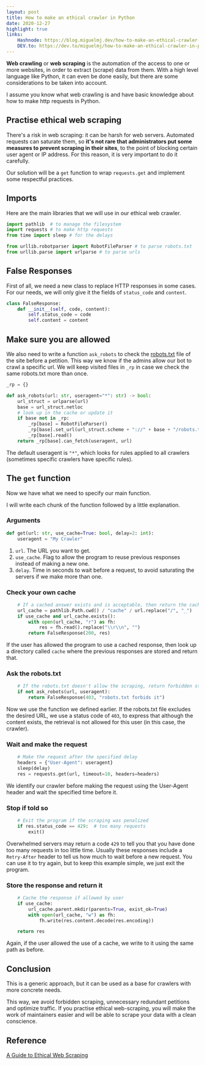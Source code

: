 ```yaml
---
layout: post
title: How to make an ethical crawler in Python
date: 2020-12-27
highlight: true
links:
    Hashnode: https://blog.miguelmj.dev/how-to-make-an-ethical-crawler-in-python
    DEV.to: https://dev.to/miguelmj/how-to-make-an-ethical-crawler-in-python-4o1g
---
```

**Web crawling** or **web scraping** is the automation of the access to one or more websites, in order to extract (scrape) data from them. With a high level language like Python, it can even be done easily, but there are some considerations to be taken into account.

I assume you know what web crawling is and have basic knowledge about how to make http requests in Python.

## Practise ethical web scraping

There's a risk in web scraping: it can be harsh for web servers. Automated requests can saturate them, so **it's not rare that administrators put some measures to prevent scraping in their sites**, to the point of blocking certain user agent or IP address. For this reason, it is very important to do it carefully. 

Our solution will be a `get` function to wrap `requests.get`  and implement some respectful practices.

## Imports

Here are the main libraries that we will use in our ethical web crawler.

```python
import pathlib  # to manage the filesystem
import requests # to make http requests
from time import sleep # for the delays

from urllib.robotparser import RobotFileParser # to parse robots.txt
from urllib.parse import urlparse # to parse urls
```

## False Responses

First of all, we need a new class to replace HTTP responses in some cases. For our needs, we will only give it the fields of `status_code` and `content`.

```python
class FalseResponse:
    def __init__(self, code, content):
        self.status_code = code
        self.content = content
```


## Make sure you are allowed

We also need to write a function `ask_robots` to check the [robots.txt](https://en.wikipedia.org/wiki/Robots_exclusion_standard) file of the site before a petition. This way we know if the admins allow our bot to crawl a specific url. We will keep visited files in `_rp` in case we check the same robots.txt more than once.

```python
_rp = {}

def ask_robots(url: str, useragent="*": str) -> bool:
    url_struct = urlparse(url)
    base = url_struct.netloc
    # look up in the cache or update it
    if base not in _rp:
        _rp[base] = RobotFileParser()
        _rp[base].set_url(url_struct.scheme + "://" + base + "/robots.txt")
        _rp[base].read()
    return _rp[base].can_fetch(useragent, url)
```
The default useragent is `"*"`, which looks for rules applied to all crawlers (sometimes specific crawlers have specific rules).
## The `get` function

Now we have what we need to specify our main function.

I will write each chunk of the function followed by a little explanation.

### Arguments

```python
def get(url: str, use_cache=True: bool, delay=2: int):
    useragent = "My Crawler"
```

1. `url`. The URL you want to get.
2. `use_cache`. Flag to allow the program to reuse previous responses instead of making a new one.
3. `delay`. Time in seconds to wait before a request, to avoid saturating the servers if we make more than one. 

### Check your own cache

```python
    # If a cached answer exists and is acceptable, then return the cached one.
    url_cache = pathlib.Path.cwd() / "cache" / url.replace("/", "_")
    if use_cache and url_cache.exists():
        with open(url_cache, "r") as fh:
            res = fh.read().replace("\\r\\n", "")
        return FalseResponse(200, res)
```

If the user has allowed the program to use a cached response, then look up a directory called `cache` where the previous responses are stored and return that.

### Ask the robots.txt

```python
    # If the robots.txt doesn't allow the scraping, return forbidden status
    if not ask_robots(url, useragent):
        return FalseResponse(403, "robots.txt forbids it")
```

Now we use the function we defined earlier. If the robots.txt file excludes the desired URL, we use a status code of `403`, to express that although the content exists, the retrieval is not allowed for this user (in this case, the crawler).

### Wait and make the request

```python
    # Make the request after the specified delay
    headers = {"User-Agent": useragent}
    sleep(delay)
    res = requests.get(url, timeout=10, headers=headers)

```

We identify our crawler before making the request using the User-Agent header and wait the specified time before it. 

### Stop if told so

```python
    # Exit the program if the scraping was penalized
    if res.status_code == 429:  # too many requests
        exit()

```

Overwhelmed servers may return a code `429` to tell you that you have done too many requests in too little time. Usually these responses include a `Retry-After` header to tell us how much to wait before a new request. You can use it to try again, but to keep this example simple, we just exit the program. 

### Store the response and return it

```python
    # Cache the response if allowed by user
    if use_cache:
        url_cache.parent.mkdir(parents=True, exist_ok=True)
        with open(url_cache, "w") as fh:
            fh.write(res.content.decode(res.encoding))

    return res
```

Again, if the user allowed the use of a cache, we write to it using the same path as before.

## Conclusion

This is a generic approach, but it can be used as a base for crawlers with more concrete needs.

This way, we avoid forbidden scraping, unnecessary redundant petitions and optimize traffic. If you practise ethical web-scraping, you will make the work of maintainers easier and will be able to scrape your data with a clean conscience.

## Reference

[A Guide to Ethical Web Scraping](https://www.empiricaldata.org/dataladyblog/a-guide-to-ethical-web-scraping) 